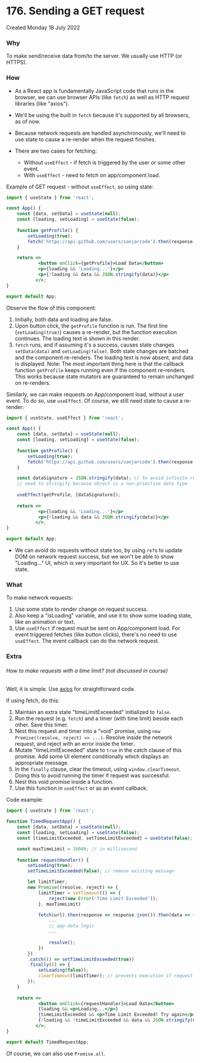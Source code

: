 # 176. Sending a GET request
Created Monday 18 July 2022

### Why
To make send/receive data from/to the server. We usually use HTTP (or HTTPS).


### How
- As a React app is fundamentally JavaScript code that runs in the browser, we can use browser APIs (like `fetch`) as well as HTTP request libraries (like "axios").
- We'll be using the built in `fetch` because it's supported by all browsers, as of now.

- Because network requests are handled asynchronously, we'll need to use state to cause a re-render when the request finishes.
- There are two cases for fetching:
	- Without `useEffect` - if fetch is triggered by the user or some other event.
	- With `useEffect` - need to fetch on app/component load.
  
Example of GET request - without `useEffect`, so using state:
```jsx
import { useState } from 'react';

const App() {
	const [data, setData] = useState(null);
	const [loading, setLoading] = useState(false);
	
	function getProfile() {
		setLoading(true);
		fetch('https://api.github.com/users/sanjarcode').then(response => response.json()).then(data => { setData(data); setLoading(false); });
	}

	return <>
			<button onClick={getProfile}>Load Data</button>
			<p>{loading && 'Loading...'}</p>
			<p>{!loading && data && JSON.stringify(data)}</p>
		   </>;
}

export default App;
```
Observe the flow of this component:
1. Initially, both data and loading are false.
2. Upon button click, the `getProfile` function is run. The first line (`setLoading(true)`) causes a re-render, but the function execution continues. The loading text is shown in this render.
3. `fetch` runs, and if assuming it's a success, causes state changes `setData(data)` and `setLoading(false)`. Both state changes are batched and the component re-renders. The loading text is now absent, and data is displayed.
Note: The most important thing here is that the callback function `getProfile` keeps running even if the component re-renders. This works because state mutators are guaranteed to remain unchanged on re-renders.

Similarly, we can make requests on App/component load, without a user event. To do so, use `useEffect`. Of course, we still need state to cause a re-render:
```jsx
import { useState, useEffect } from 'react';

const App() {
	const [data, setData] = useState(null);
	const [loading, setLoading] = useState(false);
	
	function getProfile() {
		setLoading(true);
		fetch('https://api.github.com/users/sanjarcode').then(response => response.json()).then(data => { setData(data); setLoading(false); });
	}

	const dataSignature = JSON.stringify(data); // to avoid infinite re-renders
	// need to stringify because object is a non-primitive data type
	
	useEffect(getProfile, [dataSignature]);
	
	return <>
			<p>{loading && 'Loading...'}</p>
			<p>{!loading && data && JSON.stringify(data)}</p>
		   </>;
}

export default App;
```

- We can avoid do requests without state too, by using `ref`s to update DOM on network request success, but we won't be able to show "Loading..." UI, which is very important for UX. So it's better to use state.


### What
To make network requests:
1. Use some state to render change on request success.
2. Also keep a "isLoading" variable, and use it to show some loading state, like an animation or text.
3. Use `useEffect` if request must be sent on App/component load. For event triggered fetches (like button clicks), there's no need to use `useEffect`. The event callback can do the network request.


### Extra
###### How to make requests with a time limit? (not discussed in course)
Well, it is simple. Use [axios](https://stackoverflow.com/a/62082804/11392807) for straightforward code.

If using fetch, do this:
1. Maintain an extra state "timeLimitExceeded" initialized to `false`.
2. Run the request (e.g. `fetch`) and a timer (with time limit) beside each other. Save this timer.
3. Nest this request and timer into a "void" promise, using `new Promise((resolve, reject) => ...)`. Resolve inside the network request, and reject with an error inside the timer.
4. Mutate "timeLimitExceeded" state to `true` in the catch clause of this promise. Add some UI element conditionally which displays an appropriate message.
5. In the `finally` clause, clear the timeout, using `window.clearTimeout`. Doing this to avoid running the timer if request was successful.
6. Nest this void promise inside a function.
7. Use this function in `useEffect` or as an event callback.

Code example:
```jsx
import { useState } from 'react';

function TimedRequestApp() {
	const [data, setData] = useState(null);
	const [loading, setLoading] = useState(false);
	const [timeLimitExceeded, setTimeLimitExceeded] = useState(false);

	const maxTimeLimit = 10000; // in millisecond
	
	function requestHandler() {
		setLoading(true);
		setTimeLimitExceeded(false); // remove existing message

		let limitTimer;
		new Promise((resolve, reject) => {
			limitTimer = setTimeout(() => {
				reject(new Error('Time Limit Exceeded'));
			}, maxTimeLimit)

			fetch(url).then(response => response.json()).then(data => {
				...
				// app-data logic
				...
			
				resolve();
			})
		})
		.catch(() => setTimeLimitExceeded(true))
		.finally(() => {
			setLoading(false));
			clearTimeout(limitTimer); // prevents execution if request successful
		});
	}
	
	return <>
			<button onClick={requestHandler}>Load Data</button>
			{loading && <p>Loading...</p>}
			{timeLimitExceeded && <p>Time Limit Exceeded! Try again</p>}
			{!loading && !timeLimitExceeded && data && JSON.stringify(data)}
		   </>;
}

export default TimedRequestApp;
```
Of course, we can also use `Promise.all`.